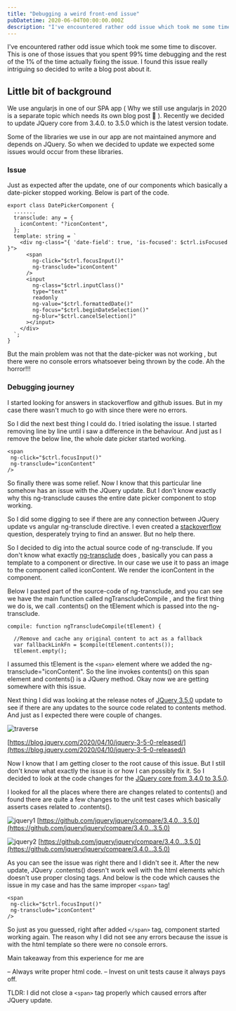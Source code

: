 ```yaml
---
title: "Debugging a weird front-end issue"
pubDatetime: 2020-06-04T00:00:00.000Z
description: "I've encountered rather odd issue which took me some time to discover."
---
```


I've encountered rather odd issue which took me some time to discover. This is one of those issues that you spent 99% time debugging and the rest of the 1% of the time actually fixing the issue. I found this issue really intriguing so decided to write a blog post about it.

## Little bit of background

We use angularjs in one of our SPA app ( Why we still use angularjs in 2020 is a separate topic which needs its own blog post 🙂 ). Recently we decided to update JQuery core from 3.4.0. to 3.5.0 which is the latest version todate.

Some of the libraries we use in our app are not maintained anymore and depends on JQuery. So when we decided to update we expected some issues would occur from these libraries.

### Issue

Just as expected after the update, one of our components which basically a date-picker stopped working. Below is part of the code.

```
export class DatePickerComponent {
  .......
  transclude: any = {
    iconContent: "?iconContent",
  };
  template: string = `
    <div ng-class="{ 'date-field': true, 'is-focused': $ctrl.isFocused }">
      <span
        ng-click="$ctrl.focusInput()"
        ng-transclude="iconContent"
      />
      <input
        ng-class="$ctrl.inputClass()"
        type="text"
        readonly
        ng-value="$ctrl.formattedDate()"
        ng-focus="$ctrl.beginDateSelection()"
        ng-blur="$ctrl.cancelSelection()"
      ></input>
    </div>
  `;
}
```

But the main problem was not that the date-picker was not working , but there were no console errors whatsoever being thrown by the code. Ah the horror!!!

### Debugging journey

I started looking for answers in stackoverflow and github issues. But in my case there wasn't much to go with since there were no errors.

So I did the next best thing I could do. I tried isolating the issue. I started removing line by line until i saw a difference in the behaviour. And just as I remove the below line, the whole date picker started working.

```
<span
 ng-click="$ctrl.focusInput()"
 ng-transclude="iconContent"
/>
```

So finally there was some relief. Now I know that this particular line somehow has an issue with the JQuery update. But I don't know exactly why this ng-transclude causes the entire date picker component to stop working.

So I did some digging to see if there are any connection between JQuery update vs angular ng-transclude directive. I even created a [stackoverflow](https://stackoverflow.com/questions/61767502/ng-transclude-does-not-work-any-more-after-jquery-update/61769848#61769848) question, desperately trying to find an answer. But no help there.

So I decided to dig into the actual source code of ng-transclude. If you don't know what exactly [ng-transclude](https://github.com/angular/angular.js/blob/master/src/ng/directive/ngTransclude.js) does , basically you can pass a template to a component or directive. In our case we use it to pass an image to the component called iconContent. We render the iconContent in the component.

Below I pasted part of the source-code of ng-transclude, and you can see we have the main function called ngTranscludeCompile , and the first thing we do is, we call .contents() on the tElement which is passed into the ng-transclude.


```
compile: function ngTranscludeCompile(tElement) {

  //Remove and cache any original content to act as a fallback
  var fallbackLinkFn = $compile(tElement.contents());
  tElement.empty();
```

I assumed this tElement is the `<span>` element where we added the ng-transclude="iconContent". So the line invokes contents() on this span element and contents() is a JQuery method. Okay now we are getting somewhere with this issue.

Next thing I did was looking at the release notes of [JQuery 3.5.0](https://blog.jquery.com/2020/04/10/jquery-3-5-0-released/) update to see if there are any updates to the source code related to contents method. And just as I expected there were couple of changes.

![traverse](https://lazydevguy.files.wordpress.com/2020/06/image.png)

[https://blog.jquery.com/2020/04/10/jquery-3-5-0-released/](https://blog.jquery.com/2020/04/10/jquery-3-5-0-released/)

Now I know that I am getting closer to the root cause of this issue. But I still don't know what exactly the issue is or how I can possibly fix it. So I decided to look at the code changes for the [JQuery core from 3.4.0 to 3.5.0](https://github.com/jquery/jquery/compare/3.4.0...3.5.0).

I looked for all the places where there are changes related to contents() and found there are quite a few changes to the unit test cases which basically asserts cases related to .contents().

![jquery1](https://lazydevguy.files.wordpress.com/2020/06/screenshot-2020-06-04-at-9.34.01-pm.png?w=2048)
[https://github.com/jquery/jquery/compare/3.4.0...3.5.0](https://github.com/jquery/jquery/compare/3.4.0...3.5.0)

![jquery2](https://lazydevguy.files.wordpress.com/2020/06/screenshot-2020-06-04-at-9.34.35-pm.png?w=2048)
[https://github.com/jquery/jquery/compare/3.4.0...3.5.0](https://github.com/jquery/jquery/compare/3.4.0...3.5.0)

As you can see the issue was right there and I didn't see it. After the new update, JQuery .contents() doesn't work well with the html elements which doesn't use proper closing tags. And below is the code which causes the issue in my case and has the same improper `<span>` tag!

```
<span
 ng-click="$ctrl.focusInput()"
 ng-transclude="iconContent"
/>
```

So just as you guessed, right after added `</span>` tag, component started working again. The reason why I did not see any errors because the issue is with the html template so there were no console errors.

Main takeaway from this experience for me are

– Always write proper html code.
– Invest on unit tests cause it always pays off.

TLDR: I did not close a `<span>` tag properly which caused errors after JQuery update. 